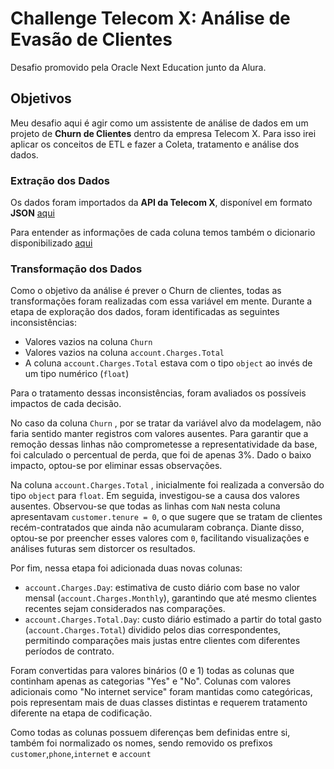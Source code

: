 # Challenge Telecom X: Análise de Evasão de Clientes
Desafio promovido pela Oracle Next Education junto da Alura.

## Objetivos
Meu desafio aqui é agir como um assistente de análise de dados em um projeto de **Churn de Clientes** dentro da empresa Telecom X. Para isso irei aplicar os conceitos de ETL e fazer a Coleta, tratamento e análise dos dados.

### Extração dos Dados
Os dados foram importados da **API da Telecom X**, disponível em formato **JSON** [aqui](https://github.com/ingridcristh/challenge2-data-science/blob/main/TelecomX_Data.json)

Para entender as informações de cada coluna temos também o dicionario disponibilizado [aqui](https://github.com/ingridcristh/challenge2-data-science/blob/main/TelecomX_dicionario.md)

### Transformação dos Dados 
Como o objetivo da análise é prever o Churn de clientes, todas as transformações foram realizadas com essa variável em mente. Durante a etapa de exploração dos dados, foram identificadas as seguintes inconsistências:

- Valores vazios na coluna ```Churn```
- Valores vazios na coluna ```account.Charges.Total```
- A coluna ```account.Charges.Total``` estava com o tipo ```object``` ao invés de um tipo numérico (```float```)

Para o tratamento dessas inconsistências, foram avaliados os possíveis impactos de cada decisão.

No caso da coluna ```Churn``` , por se tratar da variável alvo da modelagem, não faria sentido manter registros com valores ausentes. Para garantir que a remoção dessas linhas não comprometesse a representatividade da base, foi calculado o percentual de perda, que foi de apenas 3%. Dado o baixo impacto, optou-se por eliminar essas observações.

Na coluna ```account.Charges.Total``` , inicialmente foi realizada a conversão do tipo ```object``` para ```float```. Em seguida, investigou-se a causa dos valores ausentes. Observou-se que todas as linhas com ```NaN``` nesta coluna apresentavam ```customer.tenure = 0```, o que sugere que se tratam de clientes recém-contratados que ainda não acumularam cobrança. Diante disso, optou-se por preencher esses valores com ```0```, facilitando visualizações e análises futuras sem distorcer os resultados. 

Por fim, nessa etapa foi adicionada duas novas colunas:

- ```account.Charges.Day```: estimativa de custo diário com base no valor mensal (```account.Charges.Monthly```), garantindo que até mesmo clientes recentes sejam considerados nas comparações.
- ```account.Charges.Total.Day```: custo diário estimado a partir do total gasto (```account.Charges.Total```) dividido pelos dias correspondentes, permitindo comparações mais justas entre clientes com diferentes períodos de contrato.

Foram convertidas para valores binários (0 e 1) todas as colunas que continham apenas as categorias "Yes" e "No". Colunas com valores adicionais como "No internet service" foram mantidas como categóricas, pois representam mais de duas classes distintas e requerem tratamento diferente na etapa de codificação. 

Como todas as colunas possuem diferenças bem definidas entre si, também foi normalizado os nomes, sendo removido os prefixos ```customer```,```phone```,```internet``` e ```account```